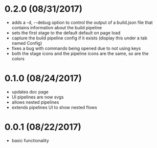 # 0.2.0 (08/31/2017)

- adds a -d, --debug option to control the output of a build.json file that contains information about the build pipeline
- sets the first stage to the default default on page load
- capture the build pipeline config if it exists (display this under a tab named Config)
- fixes a bug with commands being opened due to not using keys
- both the stage icons and the pipeline icons are the same, so are the colors

# 0.1.0 (08/24/2017)

- updates doc page
- UI pipelines are now svgs
- allows nested pipelines
- extends pipelines UI to show nested flows

# 0.0.1 (08/22/2017)

- basic functionality
